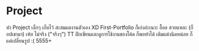 # Project
ทำ Project เล็กๆ เก็บไว้ สะสมผลงานตัวเอง XD
First-Portfolio ก็เก่งอ่ะเนาะ อื้ออ สวยแหละ (ก็อปเขามา) เห้ย ไม่จริง ("จริงๆ") TT  ฝึกเขียนและดูการใช้งานของโค้ด ก็พอทำได้ เติมแต่งนิดหน่อย ก็แค่เปลี่ยนรูป :( 5555+
